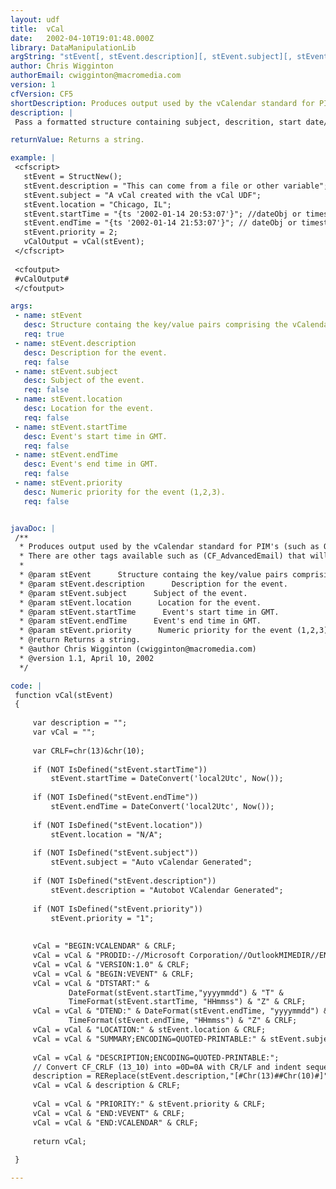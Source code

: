 ```yaml
---
layout: udf
title:  vCal
date:   2002-04-10T19:01:48.000Z
library: DataManipulationLib
argString: "stEvent[, stEvent.description][, stEvent.subject][, stEvent.location][, stEvent.startTime][, stEvent.endTime][, stEvent.priority]"
author: Chris Wigginton
authorEmail: cwigginton@macromedia.com
version: 1
cfVersion: CF5
shortDescription: Produces output used by the vCalendar standard for PIM's (such as Outlook).
description: |
 Pass a formatted structure containing subject, descrition, start date/time in GMT, end date/time in GMT, and priority and get back a formatted string in the vCalendar format that can be saved to a file to be used as an attachment with cfmail.

returnValue: Returns a string.

example: |
 <cfscript>
   stEvent = StructNew();
   stEvent.description = "This can come from a file or other variable";
   stEvent.subject = "A vCal created with the vCal UDF";
   stEvent.location = "Chicago, IL";
   stEvent.startTime = "{ts '2002-01-14 20:53:07'}"; //dateObj or timestamp in GMT
   stEvent.endTime = "{ts '2002-01-14 21:53:07'}"; // dateObj or timestamp in GMT
   stEvent.priority = 2;
   vCalOutput = vCal(stEvent);
 </cfscript>
 
 <cfoutput>
 #vCalOutput#
 </cfoutput>

args:
 - name: stEvent
   desc: Structure containg the key/value pairs comprising the vCalendar data.  Keys are shown below&#58;
   req: true
 - name: stEvent.description
   desc: Description for the event.
   req: false
 - name: stEvent.subject
   desc: Subject of the event.
   req: false
 - name: stEvent.location
   desc: Location for the event.
   req: false
 - name: stEvent.startTime
   desc: Event's start time in GMT.
   req: false
 - name: stEvent.endTime
   desc: Event's end time in GMT.
   req: false
 - name: stEvent.priority
   desc: Numeric priority for the event (1,2,3).
   req: false


javaDoc: |
 /**
  * Produces output used by the vCalendar standard for PIM's (such as Outlook).
  * There are other tags available such as (CF_AdvancedEmail) that will support multi-part mime encoding where the text of the attachment can be imbeded right into the email
  * 
  * @param stEvent      Structure containg the key/value pairs comprising the vCalendar data.  Keys are shown below: 
  * @param stEvent.description      Description for the event. 
  * @param stEvent.subject      Subject of the event. 
  * @param stEvent.location      Location for the event. 
  * @param stEvent.startTime      Event's start time in GMT. 
  * @param stEvent.endTime      Event's end time in GMT. 
  * @param stEvent.priority      Numeric priority for the event (1,2,3). 
  * @return Returns a string. 
  * @author Chris Wigginton (cwigginton@macromedia.com) 
  * @version 1.1, April 10, 2002 
  */

code: |
 function vCal(stEvent)
 {
 
     var description = "";
     var vCal = "";
     
     var CRLF=chr(13)&chr(10);
     
     if (NOT IsDefined("stEvent.startTime"))
         stEvent.startTime = DateConvert('local2Utc', Now());
     
     if (NOT IsDefined("stEvent.endTime"))
         stEvent.endTime = DateConvert('local2Utc', Now());
         
     if (NOT IsDefined("stEvent.location"))
         stEvent.location = "N/A";
                 
     if (NOT IsDefined("stEvent.subject"))
         stEvent.subject = "Auto vCalendar Generated";
         
     if (NOT IsDefined("stEvent.description"))
         stEvent.description = "Autobot VCalendar Generated";
         
     if (NOT IsDefined("stEvent.priority"))
         stEvent.priority = "1";
             
 
     vCal = "BEGIN:VCALENDAR" & CRLF;
     vCal = vCal & "PRODID:-//Microsoft Corporation//OutlookMIMEDIR//EN" & CRLF;
     vCal = vCal & "VERSION:1.0" & CRLF;
     vCal = vCal & "BEGIN:VEVENT" & CRLF;
     vCal = vCal & "DTSTART:" & 
             DateFormat(stEvent.startTime,"yyyymmdd") & "T" & 
             TimeFormat(stEvent.startTime, "HHmmss") & "Z" & CRLF;
     vCal = vCal & "DTEND:" & DateFormat(stEvent.endTime, "yyyymmdd") & "T" & 
             TimeFormat(stEvent.endTime, "HHmmss") & "Z" & CRLF;
     vCal = vCal & "LOCATION:" & stEvent.location & CRLF;
     vCal = vCal & "SUMMARY;ENCODING=QUOTED-PRINTABLE:" & stEvent.subject & CRLF;
     
     vCal = vCal & "DESCRIPTION;ENCODING=QUOTED-PRINTABLE:";
     // Convert CF_CRLF (13_10) into =0D=0A with CR/LF and indent sequences
     description = REReplace(stEvent.description,"[#Chr(13)##Chr(10)#]", "=0D=0A=#Chr(13)##Chr(10)#     ", "ALL");
     vCal = vCal & description & CRLF;
     
     vCal = vCal & "PRIORITY:" & stEvent.priority & CRLF;
     vCal = vCal & "END:VEVENT" & CRLF;
     vCal = vCal & "END:VCALENDAR" & CRLF;    
     
     return vCal;
     
 }

---
```


